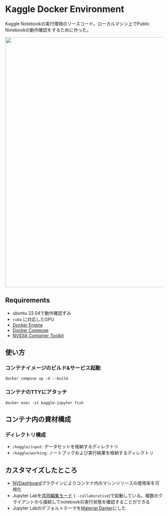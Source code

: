 # Kaggle Docker Environment

Kaggle Notebookの実行環境のソースコード。ローカルマシン上でPublic Notebookの動作確認をするために作った。

<image src="https://user-images.githubusercontent.com/36561962/206400521-cbe203d9-657c-4414-8b7a-f95675fee59e.png" width=800/>

## Requirements

- ubuntu 22.04で動作確認ずみ
- `cuda` に対応したGPU
- [Docker Engine](https://docs.docker.com/engine/install/)
- [Docker Compose](https://docs.docker.com/compose/install/)
- [NVIDIA Container Toolkit](https://docs.nvidia.com/datacenter/cloud-native/container-toolkit/overview.html)

## 使い方

### コンテナイメージのビルド&サービス起動

```
docker compose up -d --build
```

### コンテナのTTYにアタッチ

```
docker exec -it kaggle-jupyter fish 
```

## コンテナ内の資材構成

### ディレクトリ構成

- `/kaggle/input`: データセットを格納するディレクトリ
- `/kaggle/working`: ノートブックおよび実行結果を格納するディレクトリ

## カスタマイズしたところ

* [NVDashboard](https://github.com/rapidsai/jupyterlab-nvdashboard)プラグインによりコンテナ内のマシンリソースの使用率を可視化
* Jupyter Labを[共同編集モード](https://jupyterlab.readthedocs.io/en/stable/user/rtc.html#real-time-collaboration) (`--collaborative`)で起動している。複数のクライアントから接続してnotebookの実行状態を確認することができる
* Jupyter Labのデフォルトテーマを[Material Darker](https://github.com/oriolmirosa/jupyterlab_materialdarker)にした
